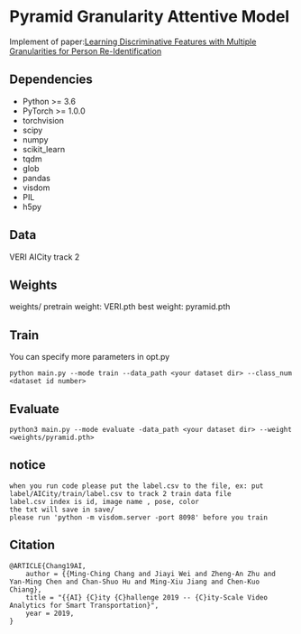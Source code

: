 #  Pyramid Granularity Attentive Model
Implement of paper:[Learning Discriminative Features with Multiple Granularities for Person Re-Identification](https://arxiv.org/abs/1804.01438v1)

## Dependencies

- Python >= 3.6
- PyTorch >= 1.0.0
- torchvision
- scipy
- numpy
- scikit_learn
- tqdm
- glob
- pandas
- visdom
- PIL
- h5py




## Data

VERI
AICity track 2


## Weights

weights/
	pretrain weight: VERI.pth
	best weight: pyramid.pth

## Train

You can specify more parameters in opt.py

```
python main.py --mode train --data_path <your dataset dir> --class_num <dataset id number>
```

## Evaluate

```
python3 main.py --mode evaluate -data_path <your dataset dir> --weight <weights/pyramid.pth> 
```

## notice

```
when you run code please put the label.csv to the file, ex: put label/AICity/train/label.csv to track 2 train data file
label.csv index is id, image name , pose, color
the txt will save in save/
please run 'python -m visdom.server -port 8098' before you train
```

## Citation

```text
@ARTICLE{Chang19AI,
    author = {{Ming-Ching Chang and Jiayi Wei and Zheng-An Zhu and Yan-Ming Chen and Chan-Shuo Hu and Ming-Xiu Jiang and Chen-Kuo Chiang},
    title = "{{AI} {C}ity {C}hallenge 2019 -- {C}ity-Scale Video Analytics for Smart Transportation}",
    year = 2019,
}
```
